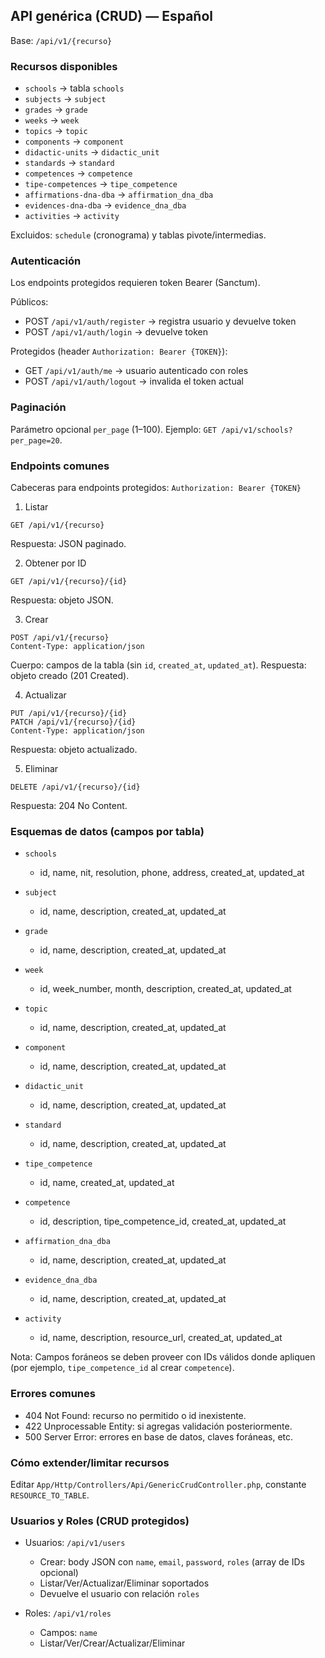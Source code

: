 ## API genérica (CRUD) — Español

Base: `/api/v1/{recurso}`

### Recursos disponibles
- `schools` → tabla `schools`
- `subjects` → `subject`
- `grades` → `grade`
- `weeks` → `week`
- `topics` → `topic`
- `components` → `component`
- `didactic-units` → `didactic_unit`
- `standards` → `standard`
- `competences` → `competence`
- `tipe-competences` → `tipe_competence`
- `affirmations-dna-dba` → `affirmation_dna_dba`
- `evidences-dna-dba` → `evidence_dna_dba`
- `activities` → `activity`

Excluidos: `schedule` (cronograma) y tablas pivote/intermedias.

### Autenticación
Los endpoints protegidos requieren token Bearer (Sanctum).

Públicos:
- POST `/api/v1/auth/register` → registra usuario y devuelve token
- POST `/api/v1/auth/login` → devuelve token

Protegidos (header `Authorization: Bearer {TOKEN}`):
- GET `/api/v1/auth/me` → usuario autenticado con roles
- POST `/api/v1/auth/logout` → invalida el token actual

### Paginación
Parámetro opcional `per_page` (1–100). Ejemplo: `GET /api/v1/schools?per_page=20`.

### Endpoints comunes

Cabeceras para endpoints protegidos: `Authorization: Bearer {TOKEN}`

1) Listar
```
GET /api/v1/{recurso}
```
Respuesta: JSON paginado.

2) Obtener por ID
```
GET /api/v1/{recurso}/{id}
```
Respuesta: objeto JSON.

3) Crear
```
POST /api/v1/{recurso}
Content-Type: application/json
```
Cuerpo: campos de la tabla (sin `id`, `created_at`, `updated_at`).
Respuesta: objeto creado (201 Created).

4) Actualizar
```
PUT /api/v1/{recurso}/{id}
PATCH /api/v1/{recurso}/{id}
Content-Type: application/json
```
Respuesta: objeto actualizado.

5) Eliminar
```
DELETE /api/v1/{recurso}/{id}
```
Respuesta: 204 No Content.

### Esquemas de datos (campos por tabla)

- `schools`
  - id, name, nit, resolution, phone, address, created_at, updated_at

- `subject`
  - id, name, description, created_at, updated_at

- `grade`
  - id, name, description, created_at, updated_at

- `week`
  - id, week_number, month, description, created_at, updated_at

- `topic`
  - id, name, description, created_at, updated_at

- `component`
  - id, name, description, created_at, updated_at

- `didactic_unit`
  - id, name, description, created_at, updated_at

- `standard`
  - id, name, description, created_at, updated_at

- `tipe_competence`
  - id, name, created_at, updated_at

- `competence`
  - id, description, tipe_competence_id, created_at, updated_at

- `affirmation_dna_dba`
  - id, name, description, created_at, updated_at

- `evidence_dna_dba`
  - id, name, description, created_at, updated_at

- `activity`
  - id, name, description, resource_url, created_at, updated_at

Nota: Campos foráneos se deben proveer con IDs válidos donde apliquen (por ejemplo, `tipe_competence_id` al crear `competence`).

### Errores comunes
- 404 Not Found: recurso no permitido o id inexistente.
- 422 Unprocessable Entity: si agregas validación posteriormente.
- 500 Server Error: errores en base de datos, claves foráneas, etc.

### Cómo extender/limitar recursos
Editar `App/Http/Controllers/Api/GenericCrudController.php`, constante `RESOURCE_TO_TABLE`.

### Usuarios y Roles (CRUD protegidos)

- Usuarios: `/api/v1/users`
  - Crear: body JSON con `name`, `email`, `password`, `roles` (array de IDs opcional)
  - Listar/Ver/Actualizar/Eliminar soportados
  - Devuelve el usuario con relación `roles`

- Roles: `/api/v1/roles`
  - Campos: `name`
  - Listar/Ver/Crear/Actualizar/Eliminar

